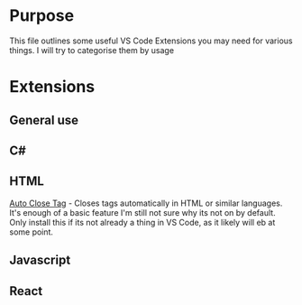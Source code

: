 # Purpose
This file outlines some useful VS Code Extensions you may need for various things. I will try to categorise them by usage

# Extensions

## General use

## C#

## HTML
[Auto Close Tag](https://marketplace.visualstudio.com/items?itemName=formulahendry.auto-close-tag) - Closes tags automatically in HTML or similar languages. It's enough of a basic feature I'm still not sure why its not on by default. Only install this if its not already a thing in VS Code, as it likely will eb at some point.

## Javascript

## React